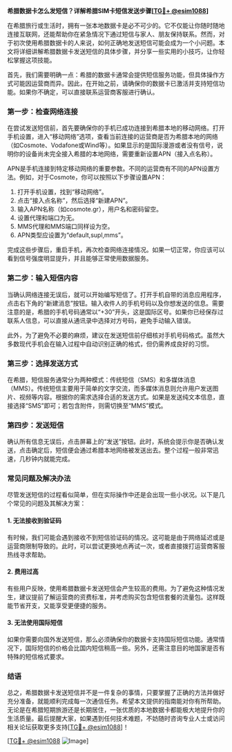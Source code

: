 **希腊数据卡怎么发短信？详解希腊SIM卡短信发送步骤[[TG💪+ @esim1088](https://t.me/s/esim1088)]**

在希腊旅行或生活时，拥有一张本地数据卡是必不可少的。它不仅能让你随时随地连接互联网，还能帮助你在紧急情况下通过短信与家人、朋友保持联系。然而，对于初次使用希腊数据卡的人来说，如何正确地发送短信可能会成为一个小问题。本文将详细讲解希腊数据卡发送短信的具体步骤，并分享一些实用的小技巧，让你轻松掌握这项技能。

首先，我们需要明确一点：希腊的数据卡通常会提供短信服务功能，但具体操作方式可能因运营商而异。因此，在开始之前，请确保你的数据卡已激活并支持短信功能。如果你不确定，可以直接联系运营商客服进行确认。

### **第一步：检查网络连接**
在尝试发送短信前，首先要确保你的手机已成功连接到希腊本地的移动网络。打开手机设置，进入“移动网络”选项，查看当前连接的运营商是否为希腊本地的网络（如Cosmote、Vodafone或Wind等）。如果显示的是国际漫游或者没有信号，说明你的设备尚未完全接入希腊的本地网络，需要重新设置APN（接入点名称）。

APN是手机连接到特定移动网络的重要参数。不同的运营商有不同的APN设置方法。例如，对于Cosmote，你可以按照以下步骤设置APN：
1. 打开手机设置，找到“移动网络”。
2. 点击“接入点名称”，然后选择“新建APN”。
3. 输入APN名称（如cosmote.gr），用户名和密码留空。
4. 设置代理和端口为无。
5. MMS代理和MMS端口同样设为空。
6. APN类型应设置为“default,supl,mms”。

完成这些步骤后，重启手机，再次检查网络连接情况。如果一切正常，你应该可以看到信号强度明显提升，并且能够正常使用数据服务。

### **第二步：输入短信内容**
当确认网络连接无误后，就可以开始编写短信了。打开手机自带的消息应用程序，点击右下角的“新建消息”按钮。输入收件人的手机号码以及你想发送的信息。需要注意的是，希腊的手机号码通常以“+30”开头，这是国际区号。如果你已经保存过联系人信息，可以直接从通讯录中选择对方号码，避免手动输入错误。

此外，为了避免不必要的麻烦，建议在发送短信前仔细核对手机号码格式。虽然大多数现代手机会在输入过程中自动识别正确的格式，但仍需养成良好的习惯。

### **第三步：选择发送方式**
在希腊，短信服务通常分为两种模式：传统短信（SMS）和多媒体消息（MMS）。传统短信主要用于简单的文字交流，而多媒体消息则允许用户发送图片、视频等内容。根据你的需求选择合适的发送方式。如果是发送纯文本信息，直接选择“SMS”即可；若包含附件，则需切换至“MMS”模式。

### **第四步：发送短信**
确认所有信息无误后，点击屏幕上的“发送”按钮。此时，系统会提示你是否确认发送，点击确定后，短信便会通过希腊本地网络被发送出去。整个过程一般非常迅速，几秒钟内就能完成。

### **常见问题及解决办法**
尽管发送短信的过程看似简单，但在实际操作中还是会出现一些小状况。以下是几个常见的问题及其解决方案：

#### 1. **无法接收到验证码**
有时候，我们可能会遇到接收不到短信验证码的情况。这可能是由于网络延迟或是运营商限制导致的。此时，可以尝试更换地点再试一次，或者直接拨打运营商客服热线寻求帮助。

#### 2. **费用过高**
有些用户反映，使用希腊数据卡发送短信会产生较高的费用。为了避免这种情况发生，建议提前了解运营商的资费标准，并考虑购买包含短信套餐的流量包。这样既能节省开支，又能享受更便捷的服务。

#### 3. **无法使用国际短信**
如果你需要向国外发送短信，那么必须确保你的数据卡支持国际短信功能。通常情况下，国际短信的价格会比国内短信稍高一些。另外，还需注意目的地国家是否有特殊的短信格式要求。

### **结语**
总之，希腊数据卡发送短信并不是一件复杂的事情，只要掌握了正确的方法并做好充分准备，就能顺利完成每一次通信任务。希望本文提供的指南能对你有所帮助。无论是在希腊短期旅游还是长期居住，一张优质的本地数据卡都能极大地提升你的生活质量。最后提醒大家，如果遇到任何技术难题，不妨随时咨询专业人士或访问相关论坛获取更多支持[[TG💪+ @esim1088](https://t.me/s/esim1088)]！

[[TG💪+ @esim1088](https://t.me/s/esim1088) ![Image](https://i.postimg.cc/4NQfJmqS/Snipaste-2025-05-13-00-14-12.png)]